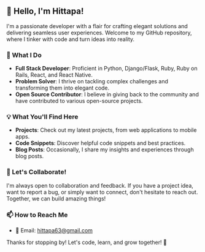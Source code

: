 ## 👋 Hello, I'm Hittapa!

I'm a passionate developer with a flair for crafting elegant solutions and delivering seamless user experiences. Welcome to my GitHub repository, where I tinker with code and turn ideas into reality.

### 🚀 What I Do

- **Full Stack Developer**: Proficient in Python, Django/Flask, Ruby, Ruby on Rails, React, and React Native.
- **Problem Solver**: I thrive on tackling complex challenges and transforming them into elegant code.
- **Open Source Contributor**: I believe in giving back to the community and have contributed to various open-source projects.

### 💡 What You'll Find Here

- **Projects**: Check out my latest projects, from web applications to mobile apps.
- **Code Snippets**: Discover helpful code snippets and best practices.
- **Blog Posts**: Occasionally, I share my insights and experiences through blog posts.

### 🌟 Let's Collaborate!

I'm always open to collaboration and feedback. If you have a project idea, want to report a bug, or simply want to connect, don't hesitate to reach out. Together, we can build amazing things!

### 📫 How to Reach Me

- 📧 Email: [hittapa63@gmail.com](mailto:hittapa63@gmail.com)

Thanks for stopping by! Let's code, learn, and grow together! 🌱

<!---
hittapa63/hittapa63 is a ✨ special ✨ repository because its `README.md` (this file) appears on your GitHub profile.
You can click the Preview link to take a look at your changes.
--->
